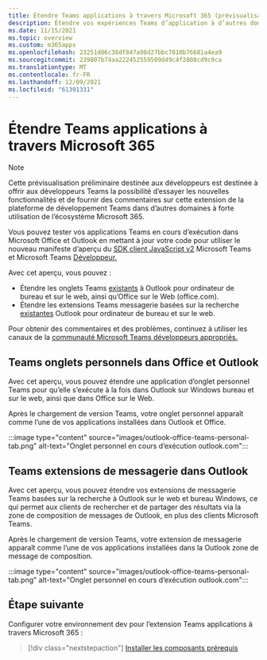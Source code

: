 ```yaml
---
title: Étendre Teams applications à travers Microsoft 365 (prévisualisation)
description: Étendre vos expériences Teams d’application à d’autres domaines à forte Microsoft 365
ms.date: 11/15/2021
ms.topic: overview
ms.custom: m365apps
ms.openlocfilehash: 23251d06c38df847a98d27bbc7010b76681a4ea9
ms.sourcegitcommit: 239807b74aa222452559509d49c4f2808cd9c9ca
ms.translationtype: MT
ms.contentlocale: fr-FR
ms.lasthandoff: 12/09/2021
ms.locfileid: "61391331"
---
```

# <a name="extend-teams-apps-across-microsoft-365"></a>Étendre Teams applications à travers Microsoft 365

> [!NOTE]
> Cette prévisualisation préliminaire destinée aux développeurs est destinée à offrir aux développeurs [](/microsoftteams/platform/feedback) Teams la possibilité d’essayer les nouvelles fonctionnalités et de fournir des commentaires sur cette extension de la plateforme de développement Teams dans d’autres domaines à forte utilisation de l’écosystème Microsoft 365.

Vous pouvez tester vos applications Teams en cours d’exécution dans Microsoft Office et Outlook en mettant à jour votre code pour utiliser le nouveau manifeste d’aperçu du [SDK client JavaScript v2](using-teams-client-sdk-preview.md) Microsoft Teams et Microsoft Teams [Développeur.](../resources/schema/manifest-schema-dev-preview.md)

Avec cet aperçu, vous pouvez :

- Étendre les onglets Teams [existants](/microsoftteams/platform/tabs/how-to/create-personal-tab) à Outlook pour ordinateur de bureau et sur le web, ainsi qu’Office sur le Web (office.com).
- Étendre les extensions Teams messagerie basées sur la recherche [existantes](/microsoftteams/platform/messaging-extensions/how-to/search-commands/define-search-command) Outlook pour ordinateur de bureau et sur le web.

Pour obtenir des commentaires et des problèmes, continuez à utiliser les canaux de la [communauté Microsoft Teams développeurs appropriés.](/microsoftteams/platform/feedback)

## <a name="teams-personal-tabs-in-office-and-outlook"></a>Teams onglets personnels dans Office et Outlook

Avec cet aperçu, vous pouvez étendre une application d’onglet personnel Teams pour qu’elle s’exécute à la fois dans Outlook sur Windows bureau et sur le web, ainsi que dans Office sur le Web.

Après le chargement de version Teams, votre onglet personnel apparaît comme l’une de vos applications installées dans Outlook et Office.

:::image type="content" source="images/outlook-office-teams-personal-tab.png" alt-text="Onglet personnel en cours d’exécution outlook.com":::

## <a name="teams-messaging-extensions-in-outlook"></a>Teams extensions de messagerie dans Outlook

Avec cet aperçu, vous pouvez étendre vos extensions de messagerie Teams basées sur la recherche à Outlook sur le web et bureau Windows, ce qui permet aux clients de rechercher et de partager des résultats via la zone de composition de messages de Outlook, en plus des clients Microsoft Teams.

Après le chargement de version Teams, votre extension de messagerie apparaît comme l’une de vos applications installées dans la Outlook zone de message de composition.

:::image type="content" source="images/outlook-office-teams-personal-tab.png" alt-text="Onglet personnel en cours d’exécution outlook.com":::

## <a name="next-step"></a>Étape suivante

Configurer votre environnement dev pour l’extension Teams applications à travers Microsoft 365 :

> [!div class="nextstepaction"]
> [Installer les composants prérequis](prerequisites.md)
